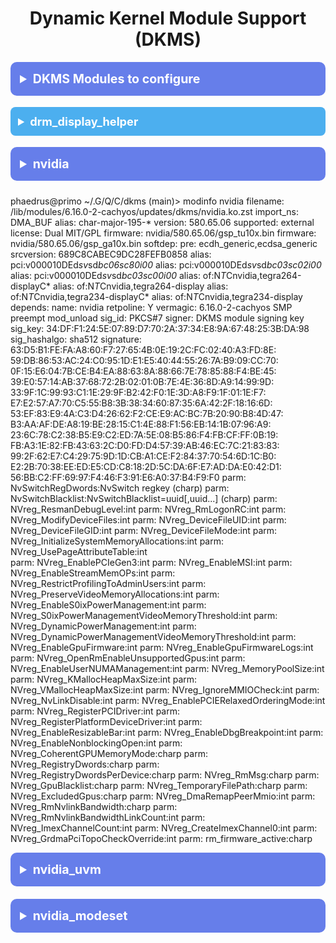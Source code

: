 <!-- /qompassai/arch/etc/modprobe.d/README.md -->
<!-- Qompass AI Modprobe.d Docs -->
<!-- Copyright (C) 2025 Qompass AI, All rights reserved -->
<!-- ---------------------------------------- -->

<h1 align="center">Dynamic Kernel Module Support (DKMS)</h1>

<details>
  <summary style="font-size: 1.4em; font-weight: bold; padding: 15px; background: #667eea; color: white; border-radius: 10px; cursor: pointer; margin: 10px 0;">
    <strong>DKMS Modules to configure</strong>
  </summary>
  <div style="background: #f8f9fa; padding: 15px; border-radius: 5px; margin-top: 10px; font-family: monospace;">

| Module               | Autoloaded | Package/Source           | mkinitcpio.conf | modprobe.d Parameters | modules-load.d | OS Support                                      | Notes                                                                 |
|----------------------|:----------:|-------------------------|:---------------:|:---------------------:|:--------------:|:-----------------------------------------------:|------------------------------------------------------------------------|
| acpi_thermal_rel     | Yes        | linux kernel            | Yes             | Yes                  | Yes            | Arch, Debian, NixOS (Linux only)                | ACPI thermal relationships for CPU/GPU cooling zones                  |
| bluez modules        | Yes        | bluez (Bluetooth)       | Yes             | Yes                  | Yes            | Arch, Debian, NixOS (Linux only)                | Bluetooth stack kernel modules (HCI, RFCOMM, etc.)                    |
| drm_display_helper   | Yes        | linux kernel            | Yes             | Yes (DP options)      | Yes            | Arch, Debian, NixOS (Linux only)                | DRM display helpers for DP/HDMI/CEC handling                          |
| gpu_sched            | Yes        | linux kernel            | Yes             | Yes (`sched_policy`)  | Yes            | Arch, Debian, NixOS (Linux only)                | DRM GPU scheduler, controls job queue fairness                        |
| hid modules          | Yes        | linux kernel            | Yes             | Yes                  | Yes            | Arch, Debian, NixOS, macOS, Windows             | HID input devices (keyboards, mice, special controllers)              |
| i915                 | Yes        | linux kernel/mesa-drm/X | Yes             | Yes                  | Yes            | Arch, Debian, NixOS (Linux only)                | Intel integrated GPU driver (Gen graphics)                            |
| intel_hid            | Yes        | linux kernel            | Yes             | Yes (`options`)       | Yes            | Arch, Debian, NixOS (Linux only)                | Intel hotkey and ACPI HID support                                     |
| intel_qat            | Yes        | linux-qat/qat driver    | Yes             | Yes (`options`)       | Yes            | Arch, Debian, NixOS (Linux only; HW support req.)| Intel QuickAssist hardware (crypto/compression offload)               |
| int3400_thermal      | Yes        | linux kernel            | Yes             | Yes                  | Yes            | Arch, Debian, NixOS (Linux only)                | Intel ACPI thermal zone driver                                        |
| kvm                  | Yes        | linux kernel            | Yes             | Yes (many options)    | Yes            | Arch, Debian, NixOS (Linux only)                | Kernel-based Virtual Machine hypervisor core                          |
| kvm_intel            | Yes        | linux kernel            | Yes             | Yes (`options`)       | Yes            | Arch, Debian, NixOS (Linux only)                | Intel-specific KVM acceleration (VT‑x, VMX)                           |
| nvidia               | Yes        | nvidia-dkms/nvidia      | Yes             | Yes                  | Yes            | Arch, Debian (non-free), NixOS (Linux only)      | NVIDIA proprietary GPU driver                                         |
| nvidia_drm           | Yes        | nvidia-dkms/nvidia      | Yes             | Yes                  | Yes            | Arch, Debian (non-free), NixOS (Linux only)      | NVIDIA Direct Rendering Manager kernel module                         |
| nvidia_modeset       | Yes        | nvidia-dkms/nvidia      | Yes             | Yes                  | Yes            | Arch, Debian (non-free), NixOS (Linux only)      | NVIDIA kernel modesetting                                             |
| nvidia_uvm           | Yes        | nvidia-dkms/nvidia      | Yes             | Yes                  | Yes            | Arch, Debian (non-free), NixOS (Linux only)      | NVIDIA Unified Memory Kernel module                                   |
| snd_* (ALSA)         | Yes        | alsa-utils/linux kernel | Yes             | Yes                  | Yes            | Arch, Debian, NixOS (Linux only)                | Advanced Linux Sound Architecture audio modules                       |
| vfio                 | Yes        | linux kernel            | Yes             | Yes                  | Yes            | Arch, Debian, NixOS (Linux only)                | Virtual Function I/O core framework                                   |
| vfio_iommu_type1     | Yes        | linux kernel            | Yes             | Yes                  | Yes            | Arch, Debian, NixOS (Linux only)                | VFIO IOMMU driver for PCI passthrough                                 |
| vfio_pci             | Yes        | linux kernel            | Yes             | Yes (`options`)       | Yes            | Arch, Debian, NixOS (Linux only)                | VFIO PCI driver for device passthrough                                |
| xe                   | Yes        | linux kernel/mesa-drm   | Yes             | Yes                  | Yes            | Arch, Debian, NixOS (Linux only, Xe GPUs only)   | Next-gen Intel Xe series GPU driver                                   |

</details>

<details>
  <summary style="font-size: 1.3em; font-weight: bold; padding: 12px; background: #4cafef; color: white; border-radius: 8px; cursor: pointer; margin: 8px 0;">
    <strong>drm_display_helper</strong>
  </summary>
  <div style="background: #f8f9fa; padding: 12px; border-radius: 5px; margin-top: 8px; font-family: monospace;">

**Description:**  
DRM core helper module for DisplayPort, HDMI, and CEC handling. Provides fine-tuning for DP AUX and CEC timings.

| Field              | Value                                                                 |
|--------------------|-----------------------------------------------------------------------|
| **Autoloaded**     | Yes                                                                   |
| **Package/Source** | linux kernel                                                          |
| **mkinitcpio.conf**| Yes                                                                   |
| **modprobe.d**     | Yes (DP AUX/CEC tuning)                                                |
| **modules-load.d** | Yes                                                                   |
| **OS Support**     | Arch, Debian, NixOS *(Linux only)*                                    |
| **Notes**          | Tuning can help with DisplayPort MST chains, EDID/CEC issues.       

**Example modprobe.d usage:**

/etc/modprobe.d/drm_display_helper.conf

options drm_display_helper dp_aux_i2c_transfer_size=16
options drm_display_helper dp_aux_i2c_speed_khz=100
options drm_display_helper drm_dp_cec_unregister_delay=3

text
  </div>
</details>

<details>
  <summary style="font-size: 1.4em; font-weight: bold; padding: 15px; background: #667eea; color: white; border-radius: 10px; cursor: pointer; margin: 10px 0;">
    <strong>nvidia</strong>
  </summary>
  <div style="background: #f8f9fa; padding: 15px; border-radius: 5px; margin-top: 10px; font-family: monospace;">

Parameter                                     | Type   | Possible Values                       | Description                                             | Documentation
----------------------------------------------|--------|---------------------------------------|---------------------------------------------------------|--------------
NvSwitchRegDwords                             | charp  | comma-separated key-value string       | Register settings for NvSwitch device.                  | NVIDIA NvSwitch UG
NvSwitchBlacklist                             | charp  | uuid[,uuid...] (list of UUIDs)        | UUIDs of NvSwitches to blacklist.                       | NVIDIA Driver UG
NVreg_ResmanDebugLevel                        | int    | 0-10                                  | Debug verbosity for RM.                                 | NVIDIA Driver UG, RM params
NVreg_RmLogonRC                               | int    | 0,1                                   | Resource Manager logon RC.                              | NVIDIA Driver UG
NVreg_ModifyDeviceFiles                       | int    | 0,1                                   | Whether to modify device file permissions.              | NVIDIA Kernel Module PG
NVreg_DeviceFileUID                           | int    | UID integer (e.g. 0-65535)            | UID for nvidia device files.                            | NVIDIA Kernel Module PG
NVreg_DeviceFileGID                           | int    | GID integer (e.g. 0-65535)            | GID for nvidia device files.                            | NVIDIA Kernel Module PG
NVreg_DeviceFileMode                          | int    | Octal int (e.g. 0660, 0777)           | Permissions mask for nvidia files.                      | NVIDIA Kernel Module PG
NVreg_InitializeSystemMemoryAllocations       | int    | 0,1                                   | Enable system memory allocation init.                   | NVIDIA Driver UG
NVreg_UsePageAttributeTable                   | int    | 0,1                                   | Use PAT for memory mappings.                            | NVIDIA Driver UG
NVreg_EnablePCIeGen3                          | int    | 0,1                                   | Enable PCIe Gen3 link speed.                            | NVIDIA Driver UG
NVreg_EnableMSI                               | int    | 0,1                                   | Enable MSI interrupts.                                  | NVIDIA Driver UG
NVreg_EnableStreamMemOPs                      | int    | 0,1                                   | Enable streaming memory ops.                            | NVIDIA Driver UG
NVreg_RestrictProfilingToAdminUsers           | int    | 0,1                                   | If profiling is admin-only.                             | NVIDIA Driver UG
NVreg_PreserveVideoMemoryAllocations          | int    | 0,1                                   | If video RAM preserved after reset.                     | NVIDIA Driver UG
NVreg_EnableS0ixPowerManagement               | int    | 0,1                                   | Enable S0ix power mgmt.                                 | NVIDIA Power Mgmt Docs
NVreg_S0ixPowerManagementVideoMemoryThreshold | int    | MB integer value (e.g. 256)           | S0ix PM VRAM threshold.                                 | NVIDIA Power Mgmt Docs
NVreg_DynamicPowerManagement                  | int    | 0,1                                   | Enable dynamic power mgmt.                              | NVIDIA Power Mgmt Docs
NVreg_DynamicPowerManagementVideoMemoryThreshold | int | MB integer value (e.g. 512)           | Dyn. PM VRAM threshold.                                 | NVIDIA Power Mgmt Docs
NVreg_EnableGpuFirmware                       | int    | 0,1                                   | Enable firmware loading.                                | NVIDIA Firmware UG
NVreg_EnableGpuFirmwareLogs                   | int    | 0,1                                   | Enable firmware logs.                                   | NVIDIA Firmware UG
NVreg_OpenRmEnableUnsupportedGpus             | int    | 0,1                                   | Enable RM for unsupported GPUs.                         | NVIDIA Driver UG
NVreg_EnableUserNUMAManagement                | int    | 0,1                                   | Enable NUMA mgmt for user.                              | NVIDIA Driver UG
NVreg_MemoryPoolSize                          | int    | MB integer (e.g. 1024)                | Size of memory pool.                                    | NVIDIA Driver UG
NVreg_KMallocHeapMaxSize                      | int    | MB integer (e.g. 512)                 | Max kernel malloc heap.                                 | NVIDIA Driver UG
NVreg_VMallocHeapMaxSize                      | int    | MB integer (e.g. 2048)                | Max vmalloc heap.                                       | NVIDIA Driver UG
NVreg_IgnoreMMIOCheck                         | int    | 0,1                                   | Ignore MMIO checks.                                     | NVIDIA Driver UG
NVreg_NvLinkDisable                           | int    | 0,1                                   | Disable NvLink feature.                                 | NVIDIA NvLink UG
NVreg_EnablePCIERelaxedOrderingMode           | int    | 0,1                                   | Enable PCIe relaxed ordering.                           | PCIe Spec, NVIDIA Driver UG
NVreg_RegisterPCIDriver                       | int    | 0,1                                   | Register PCI driver.                                    | NVIDIA Driver UG
NVreg_RegisterPlatformDeviceDriver            | int    | 0,1                                   | Register platform dev driver.                           | NVIDIA Driver UG
NVreg_EnableResizableBar                      | int    | 0,1                                   | Enable resizable BAR.                                   | PCIE Spec, NVIDIA Driver PG
NVreg_EnableDbgBreakpoint                     | int    | 0,1                                   | Enable RM debug breakpoint.                             | NVIDIA Debug Docs
NVreg_EnableNonblockingOpen                   | int    | 0,1                                   | Enable non-blocking open.                               | NVIDIA Driver UG
NVreg_CoherentGPUMemoryMode                   | charp  | "enabled", "disabled"                 | Set coherent GPU memory mode.                           | NVIDIA Driver UG
NVreg_RegistryDwords                          | charp  | "Key1=Value1,Key2=Value2"             | Override reg DWORD values.                              | NVIDIA Registry Docs
NVreg_RegistryDwordsPerDevice                 | charp  | "dev0:Key=Val"                        | DWORD per-device overrides.                             | NVIDIA Registry Docs
NVreg_RmMsg                                   | charp  | Any string                            | Custom RM message.                                      | NVIDIA Driver UG
NVreg_GpuBlacklist                            | charp  | "gpu0,gpu1" (device ids)              | Blacklisted GPUs.                                       | NVIDIA Driver UG
NVreg_TemporaryFilePath                       | charp  | "/tmp/nvidia" (any path)              | Temp file path for driver.                              | NVIDIA Driver UG
NVreg_ExcludedGpus                            | charp  | "uuid1,uuid2"                         | GPUs excluded from use.                                 | NVIDIA Driver UG
NVreg_DmaRemapPeerMmio                        | int    | 0,1                                   | Enable DMA remap for peer MMIO.                         | NVIDIA Driver UG
NVreg_RmNvlinkBandwidth                       | charp  | "bandwidth=25GBps" (key=val)          | Set NVLink bandwidth.                                   | NVIDIA NvLink UG
NVreg_RmNvlinkBandwidthLinkCount              | int    | 1,2,4                                 | Number NVLink bandwidth links.                          | NVIDIA NvLink UG
NVreg_ImexChannelCount                        | int    | 1-8                                   | IMEX channel count.                                     | NVIDIA IMEX Docs
NVreg_CreateImexChannel0                      | int    | 0,1                                   | Create IMEX channel 0.                                  | NVIDIA IMEX Docs
NVreg_GrdmaPciTopoCheckOverride               | int    | 0,1                                   | Override PCI topo GRDMA.                                | NVIDIA Driver UG
rm_firmware_active                            | charp  | "active","inactive","standby"         | RM firmware status.                                     | NVIDIA Firmware UG

</details>

phaedrus@primo ~/.G/Q/C/dkms (main)> modinfo nvidia
filename:       /lib/modules/6.16.0-2-cachyos/updates/dkms/nvidia.ko.zst
import_ns:      DMA_BUF
alias:          char-major-195-*
version:        580.65.06
supported:      external
license:        Dual MIT/GPL
firmware:       nvidia/580.65.06/gsp_tu10x.bin
firmware:       nvidia/580.65.06/gsp_ga10x.bin
softdep:        pre: ecdh_generic,ecdsa_generic
srcversion:     689C8CABEC9DC28FEFB0858
alias:          pci:v000010DEd*sv*sd*bc06sc80i00*
alias:          pci:v000010DEd*sv*sd*bc03sc02i00*
alias:          pci:v000010DEd*sv*sd*bc03sc00i00*
alias:          of:N*T*Cnvidia,tegra264-displayC*
alias:          of:N*T*Cnvidia,tegra264-display
alias:          of:N*T*Cnvidia,tegra234-displayC*
alias:          of:N*T*Cnvidia,tegra234-display
depends:
name:           nvidia
retpoline:      Y
vermagic:       6.16.0-2-cachyos SMP preempt mod_unload
sig_id:         PKCS#7
signer:         DKMS module signing key
sig_key:        34:DF:F1:24:5E:07:89:D7:70:2A:37:34:E8:9A:67:48:25:3B:DA:98
sig_hashalgo:   sha512
signature:      63:D5:B1:FE:FA:A8:60:F7:27:65:4B:0E:19:2C:FC:02:40:A3:FD:8E:
                59:DB:86:53:AC:24:C0:95:1D:E1:E5:40:44:55:26:7A:B9:09:CC:70:
                0F:15:E6:04:7B:CE:B4:EA:88:63:8A:88:66:7E:78:85:88:F4:BE:45:
                39:E0:57:14:AB:37:68:72:2B:02:01:0B:7E:4E:36:8D:A9:14:99:9D:
                33:9F:1C:99:93:C1:1E:29:9F:B2:42:F0:1E:3D:A8:F9:1F:01:1E:F7:
                E7:E2:57:A7:70:C5:55:B8:3B:38:34:60:87:35:6A:42:2F:18:16:6D:
                53:EF:83:E9:4A:C3:D4:26:62:F2:CE:E9:AC:BC:7B:20:90:B8:4D:47:
                B3:AA:AF:DE:A8:19:BE:28:15:C1:4E:88:F1:56:EB:14:1B:07:96:A9:
                23:6C:78:C2:38:B5:E9:C2:ED:7A:5E:08:B5:86:F4:FB:CF:FF:0B:19:
                FB:A3:1E:82:FB:43:63:2C:D0:FD:D4:57:39:AB:46:EC:7C:21:83:83:
                99:2F:62:E7:C4:29:75:9D:1D:CB:A1:CE:F2:84:37:70:54:6D:1C:B0:
                E2:2B:70:38:EE:ED:E5:CD:C8:18:2D:5C:DA:6F:E7:AD:DA:E0:42:D1:
                56:BB:C2:FF:69:97:F4:46:F3:91:E6:A0:37:B4:F9:F0
parm:           NvSwitchRegDwords:NvSwitch regkey (charp)
parm:           NvSwitchBlacklist:NvSwitchBlacklist=uuid[,uuid...] (charp)
parm:           NVreg_ResmanDebugLevel:int
parm:           NVreg_RmLogonRC:int
parm:           NVreg_ModifyDeviceFiles:int
parm:           NVreg_DeviceFileUID:int
parm:           NVreg_DeviceFileGID:int
parm:           NVreg_DeviceFileMode:int
parm:           NVreg_InitializeSystemMemoryAllocations:int
parm:           NVreg_UsePageAttributeTable:int                                                                                                                             
parm:           NVreg_EnablePCIeGen3:int
parm:           NVreg_EnableMSI:int
parm:           NVreg_EnableStreamMemOPs:int
parm:           NVreg_RestrictProfilingToAdminUsers:int
parm:           NVreg_PreserveVideoMemoryAllocations:int
parm:           NVreg_EnableS0ixPowerManagement:int
parm:           NVreg_S0ixPowerManagementVideoMemoryThreshold:int
parm:           NVreg_DynamicPowerManagement:int
parm:           NVreg_DynamicPowerManagementVideoMemoryThreshold:int
parm:           NVreg_EnableGpuFirmware:int
parm:           NVreg_EnableGpuFirmwareLogs:int
parm:           NVreg_OpenRmEnableUnsupportedGpus:int
parm:           NVreg_EnableUserNUMAManagement:int
parm:           NVreg_MemoryPoolSize:int
parm:           NVreg_KMallocHeapMaxSize:int
parm:           NVreg_VMallocHeapMaxSize:int
parm:           NVreg_IgnoreMMIOCheck:int
parm:           NVreg_NvLinkDisable:int
parm:           NVreg_EnablePCIERelaxedOrderingMode:int
parm:           NVreg_RegisterPCIDriver:int
parm:           NVreg_RegisterPlatformDeviceDriver:int
parm:           NVreg_EnableResizableBar:int
parm:           NVreg_EnableDbgBreakpoint:int
parm:           NVreg_EnableNonblockingOpen:int
parm:           NVreg_CoherentGPUMemoryMode:charp
parm:           NVreg_RegistryDwords:charp
parm:           NVreg_RegistryDwordsPerDevice:charp
parm:           NVreg_RmMsg:charp
parm:           NVreg_GpuBlacklist:charp
parm:           NVreg_TemporaryFilePath:charp
parm:           NVreg_ExcludedGpus:charp
parm:           NVreg_DmaRemapPeerMmio:int
parm:           NVreg_RmNvlinkBandwidth:charp
parm:           NVreg_RmNvlinkBandwidthLinkCount:int
parm:           NVreg_ImexChannelCount:int
parm:           NVreg_CreateImexChannel0:int
parm:           NVreg_GrdmaPciTopoCheckOverride:int
parm:           rm_firmware_active:charp

</details>

<details>
  <summary style="font-size: 1.4em; font-weight: bold; padding: 15px; background: #667eea; color: white; border-radius: 10px; cursor: pointer; margin: 10px 0;">
    <strong>nvidia_uvm</strong>
  </summary>
  <div style="background: #f8f9fa; padding: 15px; border-radius: 5px; margin-top: 10px; font-family: monospace;">


m:           uvm_conf_computing_channel_iv_rotation_limit:ulong
parm:           uvm_ats_mode:Set to 0 to disable ATS (Address Translation Services). Any other value is ignored. Has no effect unless the platform supports ATS. (int)
parm:           uvm_perf_prefetch_enable:uint
parm:           uvm_perf_prefetch_threshold:uint
parm:           uvm_perf_prefetch_min_faults:uint
parm:           uvm_perf_thrashing_enable:uint
parm:           uvm_perf_thrashing_threshold:uint
parm:           uvm_perf_thrashing_pin_threshold:uint
parm:           uvm_perf_thrashing_lapse_usec:uint
parm:           uvm_perf_thrashing_nap:uint
parm:           uvm_perf_thrashing_epoch:uint
parm:           uvm_perf_thrashing_pin:uint
parm:           uvm_perf_thrashing_max_resets:uint
parm:           uvm_perf_map_remote_on_native_atomics_fault:uint
parm:           uvm_disable_hmm:Force-disable HMM functionality in the UVM driver. Default: false (HMM is enabled if possible). However, even with uvm_disable_hmm=false, HMM will not be enabled if is not supported in this driver build configuration, or if ATS settings conflict with HMM. (bool)
parm:           uvm_perf_migrate_cpu_preunmap_enable:int
parm:           uvm_perf_migrate_cpu_preunmap_block_order:uint
parm:           uvm_global_oversubscription:Enable (1) or disable (0) global oversubscription support. (int)
parm:           uvm_perf_pma_batch_nonpinned_order:uint
parm:           uvm_cpu_chunk_allocation_sizes:OR'ed value of all CPU chunk allocation sizes. (uint)
parm:           uvm_leak_checker:Enable uvm memory leak checking. 0 = disabled, 1 = count total bytes allocated and freed, 2 = per-allocation origin tracking. (int)
parm:           uvm_force_prefetch_fault_support:uint
parm:           uvm_debug_enable_push_desc:Enable push description tracking (uint)
parm:           uvm_debug_enable_push_acquire_info:Enable push acquire information tracking (uint)
parm:           uvm_page_table_location:Set the location for UVM-allocated page tables. Choices are: vid, sys. (charp)
parm:           uvm_perf_access_counter_migration_enable:Whether access counters will trigger migrations.Valid values: <= -1 (default policy), 0 (off), >= 1 (on) (int)
parm:           uvm_perf_access_counter_batch_count:uint
parm:           uvm_perf_access_counter_threshold:Number of remote accesses on a region required to trigger a notification.Valid values: [1, 65535] (uint)
parm:           uvm_perf_reenable_prefetch_faults_lapse_msec:uint
parm:           uvm_perf_fault_batch_count:uint
parm:           uvm_perf_fault_replay_policy:uint
parm:           uvm_perf_fault_replay_update_put_ratio:uint
parm:           uvm_perf_fault_max_batches_per_service:uint
parm:           uvm_perf_fault_max_throttle_per_service:uint
parm:           uvm_perf_fault_coalesce:uint
parm:           uvm_fault_force_sysmem:Force (1) using sysmem storage for pages that faulted. Default: 0. (int)
parm:           uvm_perf_map_remote_on_eviction:int
parm:           uvm_block_cpu_to_cpu_copy_with_ce:Use GPU CEs for CPU-to-CPU migrations. (int)
parm:           uvm_exp_gpu_cache_peermem:Force caching for mappings to peer memory. This is an experimental parameter that may cause correctness issues if used. (uint)
parm:           uvm_exp_gpu_cache_sysmem:Force caching for mappings to system memory. This is an experimental parameter that may cause correctness issues if used. (uint)
parm:           uvm_downgrade_force_membar_sys:Force all TLB invalidation downgrades to use MEMBAR_SYS (uint)
parm:           uvm_channel_num_gpfifo_entries:uint
parm:           uvm_channel_gpfifo_loc:charp
parm:           uvm_channel_gpput_loc:charp
parm:           uvm_channel_pushbuffer_loc:charp
parm:           uvm_enable_va_space_mm:Set to 0 to disable UVM from using mmu_notifiers to create an association between a UVM VA space and a process. This will also disable pageable memory access via either ATS or HMM. (int)
parm:           uvm_enable_debug_procfs:Enable debug procfs entries in /proc/driver/nvidia-uvm (int)
parm:           uvm_peer_copy:Choose the addressing mode for peer copying, options: phys [default] or virt. Valid for Ampere+ GPUs. (charp)
parm:           uvm_debug_prints:Enable uvm debug prints. (int)
parm:           uvm_enable_builtin_tests:Enable the UVM built-in tests. (This is a security risk) (int)
parm:           uvm_release_asserts:Enable uvm asserts included in release builds. (int)
parm:           uvm_release_asserts_dump_stack:dump_stack() on failed UVM release asserts. (int)
parm:           uvm_release_asserts_set_global_error:Set UVM global fatal error on failed release asserts. (int)


Parameter                                         | Type   | Possible Values / Format          | Description                                                                              | Documentation Reference
--------------------------------------------------|--------|-----------------------------------|------------------------------------------------------------------------------------------|---------------------------
uvm_conf_computing_channel_iv_rotation_limit       | ulong  | Numeric value                    | IV rotation limit for UVM computing channel                                              | NVIDIA UVM Docs
uvm_ats_mode                                      | int    | 0 (disable), [any other = ignored]| Enable/disable Address Translation Services (ATS) if platform supports                   | NVIDIA UVM "ATS"
uvm_perf_prefetch_enable                          | uint   | 0,1                              | Enable UVM prefetch performance optimizations                                            | UVM Performance
uvm_perf_prefetch_threshold                       | uint   | Integer                          | Prefetch fault threshold to trigger prefetch                                             | UVM Performance
uvm_perf_prefetch_min_faults                      | uint   | Integer                          | Minimum faults before enabling prefetch                                                  | UVM Performance
uvm_perf_thrashing_enable                         | uint   | 0,1                              | Enable fault thrashing detection/mitigation                                              | UVM Performance
uvm_perf_thrashing_threshold                      | uint   | Integer                          | Thrashing event threshold                                                                | UVM Performance
uvm_perf_thrashing_pin_threshold                  | uint   | Integer                          | Pin threshold for thrashing mitigation actions                                           | UVM Performance
uvm_perf_thrashing_lapse_usec                     | uint   | Microseconds                     | Thrashing event lapse duration in microseconds                                           | UVM Performance
uvm_perf_thrashing_nap                            | uint   | Integer                          | Nap duration after thrashing detection                                                   | UVM Performance
uvm_perf_thrashing_epoch                          | uint   | Integer                          | Epoch duration for thrashing monitoring                                                  | UVM Performance
uvm_perf_thrashing_pin                            | uint   | 0,1                              | Pin memory on thrashing event                                                            | UVM Performance
uvm_perf_thrashing_max_resets                     | uint   | Integer                          | Maximum number of resets on thrashing                                                    | UVM Performance
uvm_perf_map_remote_on_native_atomics_fault       | uint   | 0,1                              | Map remote memory upon native atomics fault                                              | UVM Fault Handling
uvm_disable_hmm                                   | bool   | true/false (0/1)                 | Force-disable Heterogeneous Memory Management (HMM)                                      | UVM HMM Docs
uvm_perf_migrate_cpu_preunmap_enable              | int    | 0,1                              | Enable CPU pre-unmap migration performance                                               | UVM Migration
uvm_perf_migrate_cpu_preunmap_block_order         | uint   | Integer                          | Block order for CPU pre-unmap migration                                                  | UVM Migration
uvm_global_oversubscription                       | int    | 0,1                              | Enable/disable global oversubscription                                                   | UVM Oversubscription
uvm_perf_pma_batch_nonpinned_order                | uint   | Integer                          | PMA batch non-pinned order                                                              | UVM Performance
uvm_cpu_chunk_allocation_sizes                    | uint   | Bitwise OR'ed sizes              | CPU chunk allocation size mask                                                           | UVM Memory Management
uvm_leak_checker                                 | int    | 0 (off), 1 (bytes), 2 (origin)   | Enable memory leak checker: 0=off, 1=track bytes, 2=track origin                        | UVM Leak Checker
uvm_force_prefetch_fault_support                  | uint   | 0,1                              | Force enabling prefetch fault support                                                    | UVM Prefetch Docs
uvm_debug_enable_push_desc                        | uint   | 0,1                              | Enable push description debug tracking                                                   | UVM Debugging
uvm_debug_enable_push_acquire_info                | uint   | 0,1                              | Enable push acquire info debug tracking                                                  | UVM Debugging
uvm_page_table_location                           | charp  | "vid", "sys"                     | Location for UVM-allocated page tables (video/sys memory)                                | UVM Memory Management
uvm_perf_access_counter_migration_enable          | int    | ≤-1 (default), 0 (off), ≥1 (on)  | Access counter-triggered migrations policy                                               | UVM Migration
uvm_perf_access_counter_batch_count               | uint   | Integer                          | Access counter batching count                                                            | UVM Migration
uvm_perf_access_counter_threshold                 | uint   | 1..65535                         | Remote access threshold to notify                                                        | UVM Migration
uvm_perf_reenable_prefetch_faults_lapse_msec      | uint   | Milliseconds                     | Lapse before reenabling prefetch faults                                                  | UVM Prefetch Docs
uvm_perf_fault_batch_count                        | uint   | Integer                          | Batch count for fault servicing                                                          | UVM Fault Handling
uvm_perf_fault_replay_policy                      | uint   | Integer (policy code)             | Fault replay policy                                                                      | UVM Fault Handling
uvm_perf_fault_replay_update_put_ratio            | uint   | Integer                          | Ratio for fault replay put updates                                                       | UVM Fault Handling
uvm_perf_fault_max_batches_per_service            | uint   | Integer                          | Max fault batches per service                                                            | UVM Fault Handling
uvm_perf_fault_max_throttle_per_service           | uint   | Integer                          | Max fault throttle per service                                                           | UVM Fault Handling
uvm_perf_fault_coalesce                          | uint   | 0,1                              | Coalesce faults                                                                         | UVM Fault Handling
uvm_fault_force_sysmem                           | int    | 0,1                              | Force faulted pages to sysmem storage                                                    | UVM Fault Handling
uvm_perf_map_remote_on_eviction                   | int    | 0,1                              | Map remote memory on eviction                                                            | UVM Eviction Docs
uvm_block_cpu_to_cpu_copy_with_ce                 | int    | 0,1                              | Use GPU copy engines for CPU-CPU migrations                                              | UVM Migration
uvm_exp_gpu_cache_peermem                        | uint   | 0,1                              | (Experimental) Enable cache for peer memory mappings                                     | UVM Experimental
uvm_exp_gpu_cache_sysmem                         | uint   | 0,1                              | (Experimental) Enable cache for sysmem mappings                                          | UVM Experimental
uvm_downgrade_force_membar_sys                   | uint   | 0,1                              | Force TLB invalidations to use MEMBAR_SYS                                                | UVM Memory Mgmt
uvm_channel_num_gpfifo_entries                   | uint   | Integer                          | Number of channel GPFIFO entries                                                         | UVM Channel Mgmt
uvm_channel_gpfifo_loc                           | charp  | Path/String                      | Location for GPFIFO                                                                      | UVM Channel Mgmt
uvm_channel_gpput_loc                            | charp  | Path/String                      | Location for GPPUT                                                                       | UVM Channel Mgmt
uvm_channel_pushbuffer_loc                       | charp  | Path/String                      | Location for pushbuffer                                                                  | UVM Channel Mgmt
uvm_enable_va_space_mm                           | int    | 0,1                              | Enable mmu_notifier for VA space association                                             | UVM MMU Docs
uvm_enable_debug_procfs                          | int    | 0,1                              | Enable UVM procfs debug entries                                                          | UVM Debugging
uvm_peer_copy                                    | charp  | "phys", "virt"                   | Addressing mode for peer copying (Ampere+ GPUs)                                          | UVM Peer Copy Docs
uvm_debug_prints                                 | int    | 0,1                              | Enable UVM debug prints                                                                  | UVM Debugging
uvm_enable_builtin_tests                         | int    | 0,1                              | Enable built-in tests (security risk!)                                                   | UVM Testing
uvm_release_asserts                              | int    | 0,1                              | Enable release assert checks                                                             | UVM Debugging
uvm_release_asserts_dump_stack                   | int    | 0,1                              | Dump stack on failed release assert                                                      | UVM Debugging
uvm_release_asserts_set_global_error             | int    | 0,1                              | Set global error on failed release assert                                                | UVM Debugging




</details>

<details>
  <summary style="font-size: 1.4em; font-weight: bold; padding: 15px; background: #667eea; color: white; border-radius: 10px; cursor: pointer; margin: 10px 0;">
    <strong>nvidia_modeset</strong>
  </summary>
  <div style="background: #f8f9fa; padding: 15px; border-radius: 5px; margin-top: 10px; font-family: monospace;">


Parameter                        | Type   | Possible Values                  | Description
----------------------------------|--------|----------------------------------|----------------------------------------------------------
output_rounding_fix               | bool   | 0 (off), 1 (on)                  | Enable output rounding fix for output position.
disable_hdmi_frl                  | bool   | 0 (off), 1 (on)                  | Disable HDMI Fixed Rate Link (FRL) output mode.
disable_vrr_memclk_switch         | bool   | 0 (off), 1 (on)                  | Disable memory clock switch during VRR.
hdmi_deepcolor                    | bool   | 0 (off), 1 (on)                  | Enable support for HDMI deep color modes.
vblank_sem_control                | bool   | 0 (off), 1 (on)                  | Control VBLANK semaphore usage.
opportunistic_display_sync        | bool   | 0 (off), 1 (on)                  | Opportunistic display pipeline sync.
debug_force_color_space           | uint   | 0 (off), 1, 2, ...               | Force particular color space for debugging.
enable_overlay_layers             | bool   | 0 (off), 1 (on)                  | Enable hardware overlay layers.
fail_malloc                       | int    | Integer (N>=1)                   | Fail the Nth call to nvkms_alloc (for stress testing).
malloc_verbose                    | bool   | 0 (off), 1 (on)                  | Report malloc calls on module unload.
conceal_vrr_caps                  | bool   | 0 (show), 1 (conceal)            | Conceal all display VRR (variable refresh rate) caps.
fail_alloc_core_channel           | int    | Integer (N>=1)                   | Control testing for HW core channel alloc failure.
config_file                       | charp  | path string (e.g. "/etc/nvidia-modeset.conf") | Path to nvidia-modeset config file (default: disabled).


  <details>
    <summary style="padding: 8px; background: #4a5568; color: #fff; border-radius: 6px; cursor: pointer;">
      Show <em>modinfo nvidia_modeset</em> Output
    </summary>


# /etc/modprobe.d/xe.conf

# Enable display C-states (power savings, recommended for modern Intel laptops)
options xe enable_dc=3

# Enable System Agent Voltage/Frequency Scaling (SAGV, reduces power use/fan noise)
options xe enable_sagv=1

# Enable Display Panel Self Refresh (PSR2, saves power with eDP/modern panels)
options xe enable_psr=2
options xe enable_psr2_sel_fetch=1

# Enable Framebuffer Compression (FBC, further reduces memory/power on integrated displays)
options xe enable_fbc=1

# Enable Display Multi-Stream Transport (MST, needed for multiple displays over single DP port)
options xe enable_dp_mst=1

# Enable Display Page Table and State Buffer (default: true, needed for modern GPU firmware)
options xe enable_dpt=1
options xe enable_dsb=1

# Enable IPS (Intel Power Saving, helpful for CPU/iGPU turbo)
options xe enable_ips=1

# Enable SAGV (power-efficient, ok for mixed high-res displays)
options xe enable_sagv=1

# Disable power wells when possible (reduce idle power)
options xe disable_power_well=1

# Don't invert brightness (assume panel works normally)
options xe invert_brightness=0

# Enable verbose logs for hardware state checks (for diagnostics, disable if not debugging)
#options xe verbose_state_checks=1

# Enable atomic pageflip forcibly if required for dev/testing with Hyprland (Wayland compositors)
#options xe nuclear_pageflip=1

# Enable/expose firmware logging at normal verbosity (dev/debug)
#options xe guc_log_level=2

# Enable DMC wakelock management for power optimized sleep/wake
options xe enable_dmc_wl=1

# Probe display; useful for dynamic hotplug or some Wayland compositors
options xe probe_display=1

# Set VRAM BAR size to default/max unless using explicit passthrough for VMs
options xe vram_bar_size=0

# Set Display Channel Mode (LVDS: autodetect, safe for modern machines)
options xe lvds_channel_mode=0

# Enable Hybrid Graphics, Multi-GPU offload/detail (if applicable—NVIDIA present)
# Most configs do not need explicit XE settings for offloading; use DRI_PRIME/xrandr for Wayland/X11.

# Avoid developer/test flags unless debugging:
#options xe load_detect_test=0
#options xe force_reset_modeset_test=0
#options xe disable_display=0

# Set default "wedged mode" policy (GPU hang handling: 1 = only critical errors trigger reset)
options xe wedged_mode=1


